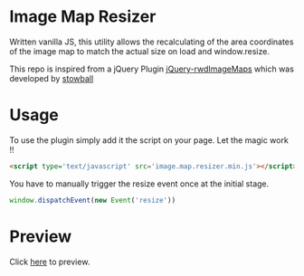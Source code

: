 # Image Map Resizer

Written vanilla JS, this utility allows the recalculating of the area coordinates of the image map to match the actual size on load and window.resize.

This repo is inspired from a jQuery Plugin <a href="https://github.com/stowball/jQuery-rwdImageMaps">jQuery-rwdImageMaps</a> which was developed by <a href="https://github.com/stowball/jQuery-rwdImageMaps/commits?author=stowball">stowball</a>

# Usage

To use the plugin simply add it the script on your page. Let the magic work !!

```html
<script type='text/javascript' src='image.map.resizer.min.js'></script>
```

You have to manually trigger the resize event once at the initial stage.

```js
window.dispatchEvent(new Event('resize'))
```

# Preview 

Click <a href="https://vikdwi.github.io/image-map-resizer/"> here</a> to preview.
